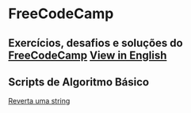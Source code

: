 # FreeCodeCamp
Exercícios, desafios e soluções do [FreeCodeCamp](https://www.freecodecamp.com)
[View in English](https://github.com/bcarvalho89/freecodecamp/en_EN)
---

## Scripts de Algoritmo Básico
[Reverta uma string](https://github.com/bcarvalho89/freecodecamp/pt_BR/reverta-uma-string)